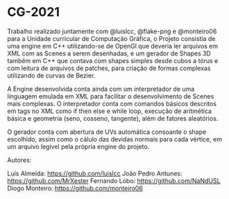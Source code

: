 # CG-2021
Trabalho realizado juntamente com @luislcc, @flake-png e @monteiro06 para a Unidade curricular de Computação Gráfica, o Projeto consistia de uma engine em C++ utilizando-se de OpenGl que deveria ler arquivos em XML com as Scenes a serem desenhadas, e um gerador de Shapes 3D também em C++ que contava com shapes simples desde cubos a tórus e com leitura de arquivos de patches, para criação de formas complexas utilizando de curvas de Bezier.

A Engine desenvolvida conta ainda com um interpretador de uma linguagem emulada em XML para facilitar o desenvolvimento de Scenes mais complexas. O interpretador conta com comandos básicos descritos em tags no XML como if then else e while loop, execução de aritmética básica e geometria (seno, cosseno, tangente), além de fatores aleatórios.

O gerador conta com abertura de UVs automática consoante o shape escolhido, assim como o cálulo das devidas normais para cada vértice, em um arquivo legível pela própria engine do projeto.

Autores:

Luís Almeida: https://github.com/luislcc João Pedro Antunes: https://github.com/MrXester Fernando Lobo: https://github.com/NaNdUSL Diogo Monteiro: https://github.com/monteiro06 
